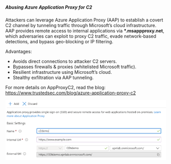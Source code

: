 ##### Abusing Azure Application Proxy for C2

Attackers can leverage Azure Application Proxy (AAP) to establish a covert C2 channel by tunneling traffic through Microsoft’s cloud infrastructure. AAP provides remote access to internal applications via **\*.msappproxy.net**, which adversaries can exploit to proxy C2 traffic, evade network-based detections, and bypass geo-blocking or IP filtering.

Advantages:
- Avoids direct connections to attacker C2 servers.
- Bypasses firewalls & proxies (whitelisted Microsoft traffic).
- Resilient infrastructure using Microsoft’s cloud.
- Stealthy exfiltration via AAP tunneling.

For more details on AppProxyC2, read the blog: https://www.trustedsec.com/blog/azure-application-proxy-c2

![approxy](doc/appproxyc2.png)